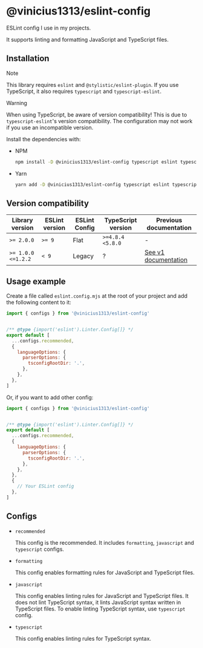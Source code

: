 # @vinicius1313/eslint-config

ESLint config I use in my projects.

It supports linting and formatting JavaScript and TypeScript files.

## Installation

> [!NOTE]
> This library requires `eslint` and `@stylistic/eslint-plugin`.
> If you use TypeScript, it also requires `typescript` and `typescript-eslint`.

> [!WARNING]
> When using TypeScript, be aware of version compatibility!
> This is due to `typescript-eslint`'s version compatibility.
> The configuration may not work if you use an incompatible version.

Install the dependencies with:

- NPM
  ```sh
  npm install -D @vinicius1313/eslint-config typescript eslint typescript-eslint @stylistic/eslint-plugin
  ```

- Yarn

  ```sh
  yarn add -D @vinicius1313/eslint-config typescript eslint typescript-eslint @stylistic/eslint-plugin
  ```

## Version compatibility

| Library version | ESLint version | ESLint Config | TypeScript version | Previous documentation |
|-----------------|----------------|---------------|--------------------|------------------------|
`>= 2.0.0` | `>= 9` | Flat | `>=4.8.4 <5.8.0` | -
`>= 1.0.0 <=1.2.2` | `< 9` | Legacy | ? | [See v1 documentation](./docs/README-v1.md)

## Usage example

Create a file called `eslint.config.mjs` at the root of your project and add the following content to it:

```js
import { configs } from '@vinicius1313/eslint-config'


/** @type {import('eslint').Linter.Config[]} */
export default [
  ...configs.recommended,
  {
    languageOptions: {
      parserOptions: {
        tsconfigRootDir: '.',
      },
    },
  },
]
```

Or, if you want to add other config:

```js
import { configs } from '@vinicius1313/eslint-config'


/** @type {import('eslint').Linter.Config[]} */
export default [
  ...configs.recommended,
  {
    languageOptions: {
      parserOptions: {
        tsconfigRootDir: '.',
      },
    },
  },
  {
    // Your ESLint config
  },
]
```

## Configs

- `recommended`

    This config is the recommended. It includes `formatting`, `javascript` and
    `typescript` configs.

- `formatting`

    This config enables formatting rules for JavaScript and TypeScript files.

- `javascript`

    This config enables linting rules for JavaScript and TypeScript files. It does not
    lint TypeScript syntax, it lints JavaScript syntax written in TypeScript files. To
    enable linting TypeScript syntax, use `typescript` config.

- `typescript`

    This config enables linting rules for TypeScript syntax.
